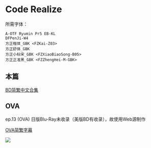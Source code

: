 # Code Realize

所需字体：
```
A-OTF Ryumin Pr5 EB-KL
DFPenJi-W4
方正楷体_GBK <FZKai-Z03>
方正舒体_GBK
方正小标宋_GBK <FZXiaoBiaoSong-B05>
方正正准黑_GBK <FZZhengHei-M-GBK>
```

## 本篇

[BD简繁中文合集](https://github.com/Nekomoekissaten-SUB/Nekomoekissaten-Storage/releases/download/subtitles_pkg/coderealize-anime_BD_zho.7z)

## OVA

ep.13 (OVA) 日版Blu-Ray未收录（美版BD有收录），故使用Web源制作

[OVA简繁字幕](https://github.com/Nekomoekissaten-SUB/Nekomoekissaten-Storage/releases/download/subtitles_pkg/coderealize-anime_OVA_Web_zho.7z)


![](https://nekomoe.pages.dev/images/2017-10/coderealize-anime.jpg)